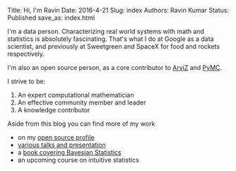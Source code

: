 Title: Hi, I'm Ravin
Date: 2016-4-21 
Slug:  index
Authors: Ravin Kumar
Status: Published
save_as: index.html 


I'm a data person. Characterizing real world systems with math and statistics is absolutely fascinating.
That's what I do at Google as a data scientist, and previously at Sweetgreen and SpaceX for
food and rockets respectively.

I'm also an open source person, as a core contributor to
[ArviZ](https://arviz-devs.github.io/arviz/index.html) and [PyMC](https://docs.pymc.io/).

I strive to be:

1. An expert computational mathematician
2. An effective community member and leader
3. A knowledge contributor

Aside from this blog you can find more of my work 

* on my [open source profile](https://github.com/canyon289) 
* [various talks and presentation]({filename}/pages/Talks.md)  
* a [book covering Bayesian Statistics](https://www.routledge.com/Bayesian-Modeling-and-Computation-in-Python/Martin-Kumar-Lao/p/book/9780367894368)   
* an upcoming course on intuitive statistics  
 
<svg viewbox="0 0 100 100" style="position:absolute;z-index:-1;opacity:4%;max-width:60%;max-height:80%;left: 50%;-webkit-transform:translateX(-50%);-ms-transform: translateX(-50%);transform:translateX(-50%);bottom:-15%;">
    <style type="text/css">
        path {
            fill: none;
            stroke: #12221D;
            stroke-width: 0.1rem;
            stroke-miterlimit: 10;
            stroke-linecap: round;
        }
        #K-triangle-1,
        #K-triangle-2 {
            stroke-dasharray: 1;
            stroke-dashoffset: 1;
            animation: dash 2s linear forwards;
        }
        #R-triangle-circle {
            stroke-dasharray: 1;
            stroke-dashoffset: 1;
            animation: dash 2.4s linear forwards;			}
        @keyframes dash {
            to {
                stroke-dashoffset: 0;
            }
        }
    </style>
    <g id="R">
        <path id="R-triangle-circle" d="M 15 42.1297 L 43.5792 91.6304 L 15 91.6304 L 15 8.3696 A 32.0984 32.0984 0 0 1 15 72.5664 Z" pathLength="1"/>
    </g>
    <g id="K">
        <path id="K-triangle-1" d="M 56.2434 58.1775 L 85 8.3696 L 56.2434 8.3696 Z" pathLength="1"/>
        <path id="K-triangle-2" d="M 56.2434 42.1297 L 85 91.6304 L 56.2434 91.6304 Z" pathLength="1"/>
    </g>
</svg>
